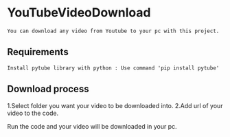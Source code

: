 # YouTubeVideoDownload
    You can download any video from Youtube to your pc with this project.

## Requirements
    Install pytube library with python : Use command 'pip install pytube'
    
## Download process
1.Select folder you want your video to be downloaded into.
2.Add url of your video to the code.

Run the code and your video will be downloaded in your pc.
